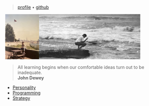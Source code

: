> [profile](/profile)
> &bull; [github](https://github.com/rubocode)

![banner](/photos/banner.png)

> All learning begins when our comfortable ideas turn out to be inadequate.  
**John Dewey**

* [Personality](/mbti)
* [Programming](/programming)
* [Strategy](/strategy)
